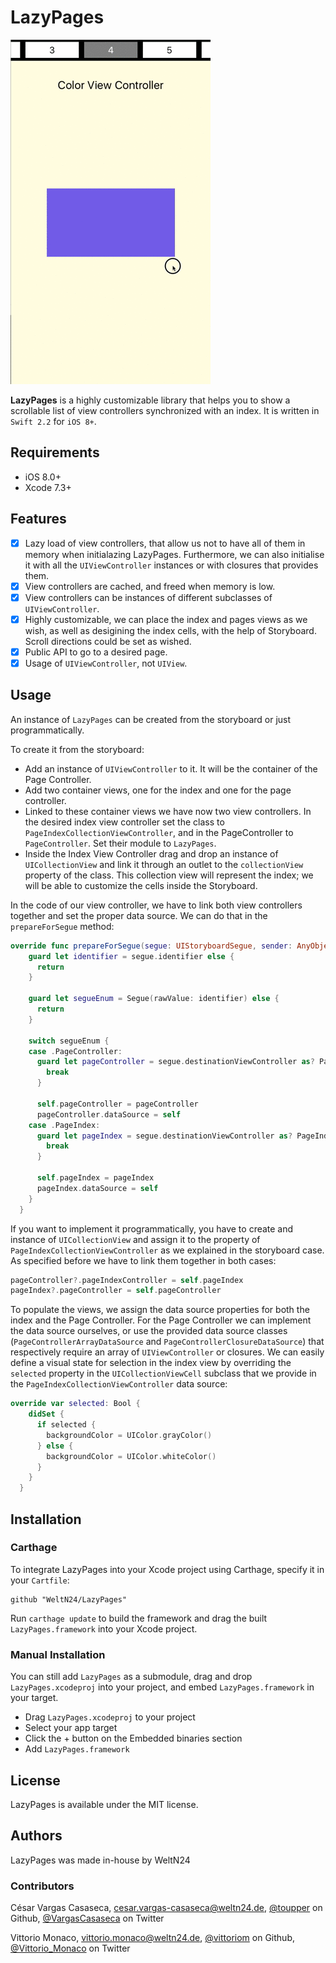 # LazyPages

![MacDown Screenshot](READMEImages/LazyPages.gif)

**LazyPages** is a highly customizable library that helps you to show a scrollable list of view controllers synchronized with an index. It is written in `Swift 2.2` for `iOS 8+`. 

## Requirements

* iOS 8.0+
* Xcode 7.3+

## Features

- [x] Lazy load of view controllers, that allow us not to have all of them in memory when initialazing LazyPages. Furthermore, we can also initialise it with all the `UIViewController` instances or with closures that provides them.
- [x] View controllers are cached, and freed when memory is low.
- [x] View controllers can be instances of different subclasses of `UIViewController`.
- [x] Highly customizable, we can place the index and pages views as we wish, as well as desigining the index cells, with the help of Storyboard. Scroll directions could be set as wished.
- [x] Public API to go to a desired page.
- [x] Usage of `UIViewController`, not `UIView`.

## Usage

An instance of `LazyPages` can be created from the storyboard or just programmatically. 

To create it from the storyboard: 

* Add an instance of `UIViewController` to it. It will be the container of the Page Controller.
* Add two container views, one for the index and one for the page controller.
* Linked to these container views we have now two view controllers. In the desired index view controller set the class to `PageIndexCollectionViewController`, and in the PageController to `PageController`. Set their module to `LazyPages`.
* Inside the Index View Controller drag and drop an instance of `UICollectionView` and link it through an outlet to the `collectionView` property of the class. This collection view will represent the index; we will be able to customize the cells inside the Storyboard.

In the code of our view controller, we have to link both view controllers together and set the proper data source. We can do that in the `prepareForSegue` method:

```swift
override func prepareForSegue(segue: UIStoryboardSegue, sender: AnyObject?) {
    guard let identifier = segue.identifier else {
      return
    }
    
    guard let segueEnum = Segue(rawValue: identifier) else {
      return
    }
    
    switch segueEnum {
    case .PageController:
      guard let pageController = segue.destinationViewController as? PageController else {
        break
      }
      
      self.pageController = pageController
      pageController.dataSource = self
    case .PageIndex:
      guard let pageIndex = segue.destinationViewController as? PageIndexCollectionViewController else {
        break
      }
      
      self.pageIndex = pageIndex
      pageIndex.dataSource = self
    }
  }
```

If you want to implement it programmatically, you have to create and instance of `UICollectionView` and assign it to the property of `PageIndexCollectionViewController` as we explained in the storyboard case. As specified before we have to link them together in both cases:

```swift
pageController?.pageIndexController = self.pageIndex
pageIndex?.pageController = self.pageController
```

To populate the views, we assign the data source properties for both the index and the Page Controller. For the Page Controller we can implement the data source ourselves, or use the provided data source classes (`PageControllerArrayDataSource` and `PageControllerClosureDataSource`) that respectively require an array of `UIViewController` or closures. We can easily define a visual state for selection in the index view by overriding the `selected` property in the `UICollectionViewCell` subclass that we provide in the `PageIndexCollectionViewController` data source:

```swift
override var selected: Bool {
    didSet {
      if selected {
        backgroundColor = UIColor.grayColor()
      } else {
        backgroundColor = UIColor.whiteColor()
      }
    }
  }
```

##  Installation
### Carthage
To integrate LazyPages into your Xcode project using Carthage, specify it in your `Cartfile`:

```ogdl
github "WeltN24/LazyPages"
```

Run `carthage update` to build the framework and drag the built `LazyPages.framework` into your Xcode project.

### Manual Installation
 You can still add `LazyPages` as a submodule, drag and drop `LazyPages.xcodeproj` into your project, and embed `LazyPages.framework` in your target.

- Drag `LazyPages.xcodeproj` to your project
- Select your app target
- Click the + button on the Embedded binaries section
- Add `LazyPages.framework`

## License

LazyPages is available under the MIT license.

## Authors

LazyPages was made in-house by WeltN24

### Contributors

César Vargas Casaseca, cesar.vargas-casaseca@weltn24.de, [@toupper](https://github.com/toupper) on Github, [@VargasCasaseca](https://twitter.com/VargasCasaseca) on Twitter

Vittorio Monaco, vittorio.monaco@weltn24.de, [@vittoriom](https://github.com/vittoriom) on Github, [@Vittorio_Monaco](https://twitter.com/Vittorio_Monaco) on Twitter